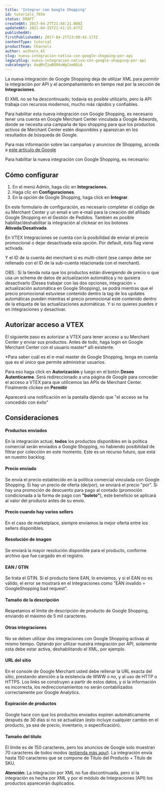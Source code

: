 ```yaml
---
title: 'Integrar con Google Shopping'
id: tutorials_7034
status: DRAFT
createdAt: 2017-04-27T21:48:21.080Z
updatedAt: 2021-04-15T21:41:15.677Z
publishedAt: 
firstPublishedAt: 2017-04-27T23:00:42.177Z
contentType: tutorial
productTeam: Channels
author: authors_41
slug: nueva-integracion-nativa-con-google-shopping-por-api
legacySlug: nueva-integracion-nativa-con-google-shopping-por-api
subcategory: 4uqMnZjwBO04uWgCom8QiA
---
```


La nueva integración de Google Shopping deja de utilizar XML para permitir la integración por API y el acompañamiento en tiempo real por la sección de __Integraciones__.

El XML no se ha descontinuado; todavía es posible utilizarlo, pero la API trabaja con recursos modernos, mucho más rápidos y confiables.

Para habilitar esta nueva integración con Google Shopping, es necesario tener una cuenta en Google Merchant Center vinculada a Google Adwords, donde se necesita una campaña de tipo shopping para que los productos activos de Merchant Center estén disponibles y aparezcan en los resultados de búsqueda de Google.

Para más información sobre las campañas y anuncios de Shopping, acceda a [este artículo de Google](https://support.google.com/google-ads/answer/2454022?co=ADWORDS.IsAWNCustomer%3Dfalse&hl=es)

Para habilitar la nueva integración con Google Shopping, es necesario:

## Cómo configurar

1. En el menú Admin, haga clic en __Integraciones__.
2. Haga clic en __Configuraciones__.
3. En la opción de Google Shopping, haga click en **Integrar**. 

En este formulario de configuración, es necesario completar el código de su Merchant Center y un email e um e-mail para la creación del afiliado Google Shopping en el Gestión de Pedidos. También es posible habilitar/deshabilitar la integración al clickear en los botones **Ativada**/**Desativada**.

En VTEX Integraciones se cuenta con la posibilidad de enviar el precio promocional o dejar desactivada esta opción. Por default, ésta flag viene activada.

Y el ID de la cuenta del merchant si es multi-client (ese campo debe ser rellenado con el ID de la sub-cuenta relacionada con el merchant).

OBS.: Si la tienda nota que los productos están divergiendo de precio o que usa un schema de datos de actualización automática y no quisiera desactivarlo (Desea trabajar con las dos opciones, integración + actualización automática en Google Shopping), se podrá mientras que el precio promocional estuviese contenido dentro la tag de los updates automáticas pueden mientras el precio promocional esté contenido dentro de la etiqueta de las actualizaciones automáticas. Y si no quieres puedes ir en Integraciones y desactivar.

## Autorizar acceso a VTEX

El siguiente paso es autorizar a VTEX para tener acceso a su Merchant Center y enviar sus productos. Antes de todo, haga login en Google Merchant Center con el usuario master\* allí existente.

\*Para saber cuál es el e-mail master de Google Shopping, tenga en cuenta que es el único que permite administrar usuarios.

Para eso haga click en **Autorización** y luego en el botón **Deseo Autenticarme**. Será redireccionado a una página de Google para conceder el acceso a VTEX para que utilicemos las APIs de Merchant Center. Finalmente clickee en **Permitir**

Aparecerá una notificación en la pantalla dijendo que "el acceso se ha concedido con éxito"

## Consideraciones

#### Productos enviados
En la integración actual, **todos** los productos disponibles en la política comercial serán enviados a Google Shopping, no habiendo posibilidad de filtrar por colección en este momento. Este es un recurso futuro, que está en nuestro backlog.

#### Precio enviado
Se envía el precio establecido en la política comercial vinculada con Google Shopping. Si hay un precio de oferta (de/por), se enviará el precio "por". Si hay una promoción de descuento para pago al contado (promoción condicionada a la forma de pago con **"boleto"**), este beneficio se aplicará al valor del producto antes de su envío.

#### Precio cuando hay varios sellers
En el caso de marketplace, siempre enviamos la mejor oferta entre los sellers disponibles.

#### Resolución de imagen
Se enviará la mayor resolución disponible para el producto, conforme archivo que fue cargado en el registro.

#### EAN / GTIN
Se trata el GTIN. Si el producto tiene EAN, lo enviamos, y si el EAN no es válido, el error se mostrará en el Integraciones como "EAN invalido = GoogleShopping bad request".

#### Tamaño de la descripción
Respetamos el límite de descripción de producto de Google Shopping, enviando el máximo de 5 mil caracteres.

#### Otras integraciones
No se deben utilizar dos integraciones con Google Shopping activas al mismo tiempo. Optando por utilizar nuestra integración por API, solamente esta debe estar activa, deshabilitando el XML, por ejemplo.

#### URL del sitio
En el console de Google Merchant usted debe rellenar la URL exacta del sitio, prestando atención a la existencia de WWW o no, y al uso de HTTP o HTTPS. Los links se construyen a partir de estos datos, y si la información es incorrecta, los redireccionamientos no serán contabilizados correctamente por Google Analytics.

#### Expiración de productos
Google hace con que los productos enviados expiren automáticamente después de 30 días si no se actualizan (esto incluye cualquier cambio en el producto, ya sea de precio, inventario, o especificación).

#### Tamaño del título
El límite es de 150 caracteres, pero los anuncios de Google solo muestran 70 caracteres de todos modos ([entienda más aquí](https://support.google.com/merchants/answer/6098378?hl=es)). La integración envía hasta 150 caracteres que se compone de Título del Producto + Título de SKU.

<div class="alert alert-warning">
<strong>Atención:</strong> La integración por XML no fue discontinuada, pero si la integración es hecha por XML y por el módulo de Integraciones (API) los productos aparecerán duplicados.
</div>

